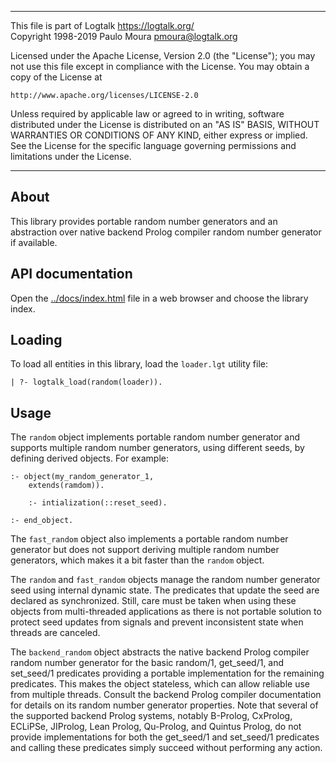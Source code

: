 ________________________________________________________________________

This file is part of Logtalk <https://logtalk.org/>  
Copyright 1998-2019 Paulo Moura <pmoura@logtalk.org>

Licensed under the Apache License, Version 2.0 (the "License");
you may not use this file except in compliance with the License.
You may obtain a copy of the License at

    http://www.apache.org/licenses/LICENSE-2.0

Unless required by applicable law or agreed to in writing, software
distributed under the License is distributed on an "AS IS" BASIS,
WITHOUT WARRANTIES OR CONDITIONS OF ANY KIND, either express or implied.
See the License for the specific language governing permissions and
limitations under the License.
________________________________________________________________________


About
-----

This library provides portable random number generators and an abstraction
over native backend Prolog compiler random number generator if available.


API documentation
-----------------

Open the [../docs/index.html](../docs/index.html) file in a web browser
and choose the library index.


Loading
-------

To load all entities in this library, load the `loader.lgt` utility file:

	| ?- logtalk_load(random(loader)).


Usage
-----

The `random` object implements portable random number generator and
supports multiple random number generators, using different seeds,
by defining derived objects. For example:

	:- object(my_random_generator_1,
		extends(ramdom)).
	
		:- intialization(::reset_seed).

	:- end_object.

The `fast_random` object also implements a portable random number
generator but does not support deriving multiple random number
generators, which makes it a bit faster than the `random` object.

The `random` and `fast_random` objects manage the random number generator
seed using internal dynamic state. The predicates that update the seed
are declared as synchronized. Still, care must be taken when using these
objects from multi-threaded applications as there is not portable solution
to protect seed updates from signals and prevent inconsistent state when
threads are canceled.

The `backend_random` object abstracts the native backend Prolog compiler
random number generator for the basic random/1, get_seed/1, and set_seed/1
predicates providing a portable implementation for the remaining predicates.
This makes the object stateless, which can allow reliable use from multiple
threads. Consult the backend Prolog compiler documentation for details on
its random number generator properties. Note that several of the supported
backend Prolog systems, notably B-Prolog, CxProlog, ECLiPSe, JIProlog, Lean
Prolog, Qu-Prolog, and Quintus Prolog, do not provide implementations for
both the get_seed/1 and set_seed/1 predicates and calling these predicates
simply succeed without performing any action.
